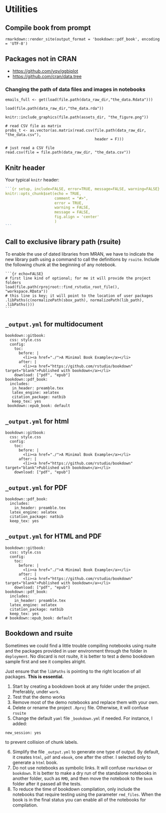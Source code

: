 # Utilities



## Compile book from prompt

```
rmarkdown::render_site(output_format = 'bookdown::pdf_book', encoding = 'UTF-8')
```



## Packages not in CRAN

* <https://github.com/vqv/ggbiplot>
* <https://github.com/cran/data.tree>



### Changing the path of data files and images in notebooks

```
emails_full <- get(load(file.path(data_raw_dir,"the_data.Rdata")))
```

```
load(file.path(data_raw_dir,"the_data.rda"))
```

```
knitr::include_graphics(file.path(assets_dir, "the_figure.png"))
```

```
# read CSV file as matrix
probs_t <- as.vector(as.matrix(read.csv(file.path(data_raw_dir, "the_data.csv"),
                                        header = F)))
```

```
# just read a CSV file
read.csv(file = file.path(data_raw_dir, "the_data.csv"))
```



## Knitr header

Your typical `knitr` header:

```R
​```{r setup, include=FALSE, error=TRUE, message=FALSE, warning=FALSE} 
knitr::opts_chunk$set(echo = TRUE, 
                      comment = "#>", 
                      error = TRUE, 
                      warning = FALSE, 
                      message = FALSE, 
                      fig.align = 'center'
                      )
​```
```





## Call to exclusive library path (rsuite)

To enable the use of dated libraries from MRAN, we have to indicate the new library path using a command to call the definitions by `rsuite`. Include the following chunk at the beginning of any notebook.

```
​```{r echo=FALSE}
# first line kind of optional; for me it will provide the project folders
load(file.path(rprojroot::find_rstudio_root_file(), "workspace.RData"))
# this line is key; it will point to the location of user packages
.libPaths(c(normalizePath(sbox_path), normalizePath(lib_path), .libPaths()))
​```
```



## `_output.yml` for multidocument

```
bookdown::gitbook:
  css: style.css
  config:
    toc:
      before: |
        <li><a href="./">A Minimal Book Example</a></li>
      after: |
        <li><a href="https://github.com/rstudio/bookdown" target="blank">Published with bookdown</a></li>
    download: ["pdf", "epub"]
bookdown::pdf_book:
  includes:
   in_header: preamble.tex
   latex_engine: xelatex
   citation_package: natbib
   keep_tex: yes
 bookdown::epub_book: default

```

## `_output.yml` for html

```
bookdown::gitbook:
  css: style.css
  config:
    toc:
      before: |
        <li><a href="./">A Minimal Book Example</a></li>
      after: |
        <li><a href="https://github.com/rstudio/bookdown" target="blank">Published with bookdown</a></li>
    download: ["pdf", "epub"]
```



## `_output.yml` for PDF

```
bookdown::pdf_book:
  includes:
    in_header: preamble.tex
  latex_engine: xelatex
  citation_package: natbib
  keep_tex: yes
```





## `_output.yml` for HTML and PDF

```
bookdown::gitbook:
  css: style.css
  config:
    toc:
      before: |
        <li><a href="./">A Minimal Book Example</a></li>
      after: |
        <li><a href="https://github.com/rstudio/bookdown" target="blank">Published with bookdown</a></li>
    download: ["pdf", "epub"]
bookdown::pdf_book:
  includes:
    in_header: preamble.tex
  latex_engine: xelatex
  citation_package: natbib
  keep_tex: yes
# bookdown::epub_book: default
```





## Bookdown and rsuite

Sometimes we could find a little trouble compiling notebooks using rsuite and the packages provided in user environment through the folder in `deployment`. No discard is not rsuite, it is better to test a demo bookdown sample first and see it compiles alright.

Just ensure that the `libPaths` is pointing to the right location of all packages. **This is essential.**

1. Start by creating a bookdown book at any folder under the project. Preferably, under `work`.
2. Test that the demo works
3. Remove most of the demo notebooks and replace them with your own.
4. Delete or rename the project `.Rproj` file. Otherwise, it will confuse `rsuite`
5. Change the default `yaml` file `_bookdown.yml` if needed. For instance, I added:

```
new_session: yes
```

to prevent collision of chunk labels.

6. Simplify the file `_output.yml` to generate one type of output. By default, it creates `html`, `pdf` and `ebook`, one after the other. I selected only to generate a `html` book.
7. Do not use notebooks as symbolic links. It will confuse `rmarkdown` or `bookdown`. It is better to make a dry run of the standalone notebooks in another folder, such as `RMD`, and then move the notebook to the `book` folder after it passed all the tests.
8. To reduce the time of bookdown compilation, only include the notebooks that require testing using the parameter `rmd_files`. When the book is in the final status you can enable all of the notebooks for compilation.





